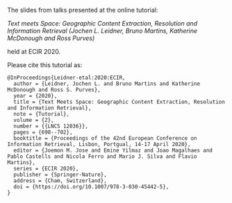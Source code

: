 The slides from talks presented at the online tutorial: 

*Text meets Space: Geographic Content Extraction, Resolution and Information Retrieval*
_(Jochen L. Leidner, Bruno Martins, Katherine McDonough and Ross Purves)_

held at ECIR 2020.

Please cite this tutorial as:

```
@InProceedings{Leidner-etal:2020:ECIR,
  author = {Leidner, Jochen L. and Bruno Martins and Katherine McDonough and Ross S. Purves},
  year = {2020},
  title = {Text Meets Space: Geographic Content Extraction, Resolution and Information Retrieval},
  note = {Tutorial},
  volume = {2},
  number = {{LNCS 12036}},
  pages = {698--702},
  booktitle = {Proceedings of the 42nd European Conference on Information Retrieval, Lisbon, Portgual, 14-17 April 2020},
  editor = {Joemon M. Jose and Emine Yilmaz and Joao Magalhaes and Pablo Castells and Nicola Ferro and Mario J. Silva and Flavio Martins},
  series = {ECIR 2020},
  publisher = {Springer-Nature},
  address = {Cham, Switzerland},
  doi = {https://doi.org/10.1007/978-3-030-45442-5},
}
```
